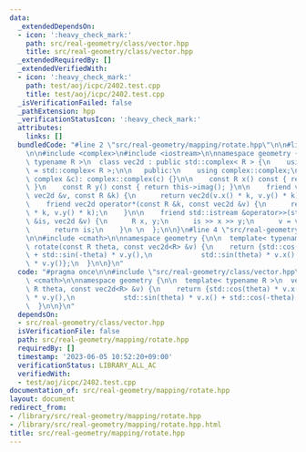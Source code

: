 ```yaml
---
data:
  _extendedDependsOn:
  - icon: ':heavy_check_mark:'
    path: src/real-geometry/class/vector.hpp
    title: src/real-geometry/class/vector.hpp
  _extendedRequiredBy: []
  _extendedVerifiedWith:
  - icon: ':heavy_check_mark:'
    path: test/aoj/icpc/2402.test.cpp
    title: test/aoj/icpc/2402.test.cpp
  _isVerificationFailed: false
  _pathExtension: hpp
  _verificationStatusIcon: ':heavy_check_mark:'
  attributes:
    links: []
  bundledCode: "#line 2 \"src/real-geometry/mapping/rotate.hpp\"\n\n#line 2 \"src/real-geometry/class/vector.hpp\"\
    \n\n#include <complex>\n#include <iostream>\n\nnamespace geometry {\n\n  template<\
    \ typename R >\n  class vec2d : public std::complex< R > {\n    using complex\
    \ = std::complex< R >;\n\n   public:\n    using complex::complex;\n\n    vec2d(const\
    \ complex &c): complex::complex(c) {}\n\n    const R x() const { return this->real();\
    \ }\n    const R y() const { return this->imag(); }\n\n    friend vec2d operator*(const\
    \ vec2d &v, const R &k) {\n      return vec2d(v.x() * k, v.y() * k);\n    }\n\n\
    \    friend vec2d operator*(const R &k, const vec2d &v) {\n      return vec2d(v.x()\
    \ * k, v.y() * k);\n    }\n\n    friend std::istream &operator>>(std::istream\
    \ &is, vec2d &v) {\n      R x, y;\n      is >> x >> y;\n      v = vec2d(x, y);\n\
    \      return is;\n    }\n \n  };\n\n}\n#line 4 \"src/real-geometry/mapping/rotate.hpp\"\
    \n\n#include <cmath>\n\nnamespace geometry {\n\n  template< typename R >\n  vec2d<R>\
    \ rotate(const R theta, const vec2d<R> &v) {\n    return {std::cos(theta) * v.x()\
    \ + std::sin(-theta) * v.y(),\n            std::sin(theta) * v.x() + std::cos(-theta)\
    \ * v.y()};\n  }\n\n}\n"
  code: "#pragma once\n\n#include \"src/real-geometry/class/vector.hpp\"\n\n#include\
    \ <cmath>\n\nnamespace geometry {\n\n  template< typename R >\n  vec2d<R> rotate(const\
    \ R theta, const vec2d<R> &v) {\n    return {std::cos(theta) * v.x() + std::sin(-theta)\
    \ * v.y(),\n            std::sin(theta) * v.x() + std::cos(-theta) * v.y()};\n\
    \  }\n\n}\n"
  dependsOn:
  - src/real-geometry/class/vector.hpp
  isVerificationFile: false
  path: src/real-geometry/mapping/rotate.hpp
  requiredBy: []
  timestamp: '2023-06-05 10:52:20+09:00'
  verificationStatus: LIBRARY_ALL_AC
  verifiedWith:
  - test/aoj/icpc/2402.test.cpp
documentation_of: src/real-geometry/mapping/rotate.hpp
layout: document
redirect_from:
- /library/src/real-geometry/mapping/rotate.hpp
- /library/src/real-geometry/mapping/rotate.hpp.html
title: src/real-geometry/mapping/rotate.hpp
---
```

